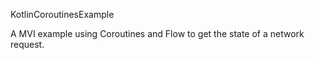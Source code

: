 KotlinCoroutinesExample

A MVI example using Coroutines and Flow to get the state of a network request. 
